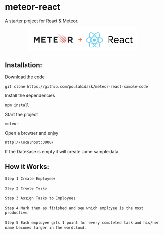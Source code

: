 # meteor-react
A starter project for React &amp; Meteor. 

<p align="center">
  <img width="70%" src="public/images/meteor-react.png" alt="Meteor-React logo"/>
</p>

## Installation:

Download the code <br/>
```
git clone https://github.com/poulakidask/meteor-react-sample-code
```

Install the dependencies  <br/>
```
npm install
```

Start the project <br/>
```
meteor 
```

Open a browser and enjoy <br/>
```
http://localhost:3000/    
```

If the DateBase is empty it will create some sample data

## How it Works:

```
Step 1 Create Employees  

Step 2 Create Tasks  

Step 3 Assign Tasks to Employees  

Step 4 Mark them as finished and see which employee is the most productive. 

Step 5 Each employee gets 1 point for every completed task and his/her name becomes larger in the wordcloud.

```
